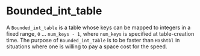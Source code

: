# Bounded_int_table

A `Bounded_int_table` is a table whose keys can be mapped to integers
in a fixed range, `0` ... `num_keys - 1`, where `num_keys` is
specified at table-creation time.  The purpose of `Bounded_int_table`
is to be faster than `Hashtbl` in situations where one is willing to
pay a space cost for the speed.
